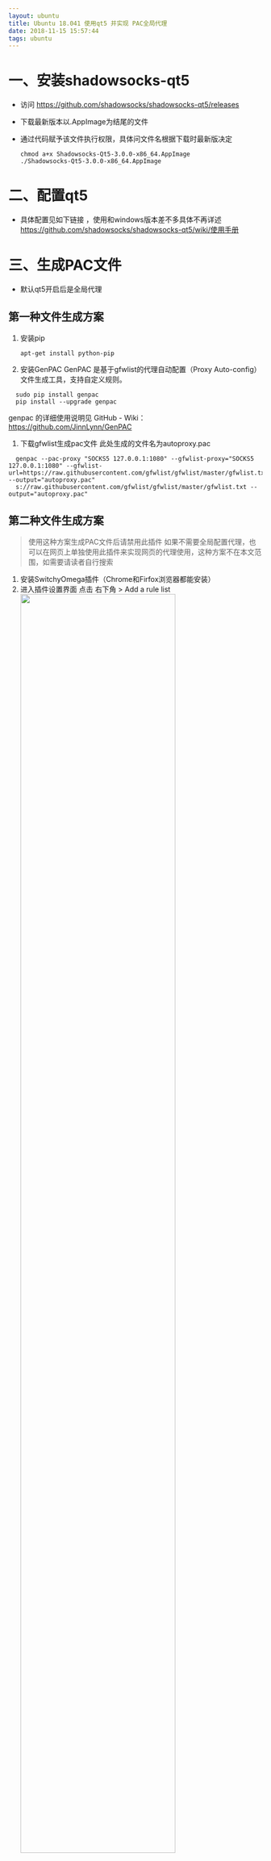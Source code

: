 ```yaml
---
layout: ubuntu
title: Ubuntu 18.041 使用qt5 并实现 PAC全局代理
date: 2018-11-15 15:57:44
tags: ubuntu
---
```


# 一、安装shadowsocks-qt5

- 访问 https://github.com/shadowsocks/shadowsocks-qt5/releases 

- 下载最新版本以.AppImage为结尾的文件

- 通过代码赋予该文件执行权限，具体问文件名根据下载时最新版决定

  ```
  chmod a+x Shadowsocks-Qt5-3.0.0-x86_64.AppImage
  ./Shadowsocks-Qt5-3.0.0-x86_64.AppImage
  ```

# 二、配置qt5

- 具体配置见如下链接 ，使用和windows版本差不多具体不再详述
  https://github.com/shadowsocks/shadowsocks-qt5/wiki/使用手册

# 三、生成PAC文件

- 默认qt5开启后是全局代理

## 第一种文件生成方案

1. 安装pip

   ```
   apt-get install python-pip
   ```

2. 安装GenPAC
   GenPAC 是基于gfwlist的代理自动配置（Proxy Auto-config）文件生成工具，支持自定义规则。

```
  sudo pip install genpac
  pip install --upgrade genpac
```

  genpac 的详细使用说明见 GitHub - Wiki：https://github.com/JinnLynn/GenPAC

1. 下载gfwlist生成pac文件 此处生成的文件名为autoproxy.pac

```
  genpac --pac-proxy "SOCKS5 127.0.0.1:1080" --gfwlist-proxy="SOCKS5 127.0.0.1:1080" --gfwlist-	url=https://raw.githubusercontent.com/gfwlist/gfwlist/master/gfwlist.txt --output="autoproxy.pac"
  s://raw.githubusercontent.com/gfwlist/gfwlist/master/gfwlist.txt --output="autoproxy.pac"
```

## 第二种文件生成方案

> 使用这种方案生成PAC文件后请禁用此插件
> 如果不需要全局配置代理，也可以在网页上单独使用此插件来实现网页的代理使用，这种方案不在本文范围，如需要请读者自行搜索

1. 安装SwitchyOmega插件（Chrome和Firfox浏览器都能安装）
2. 进入插件设置界面 点击 右下角  >  Add a rule list
   <img src="http://pd0s0lhel.bkt.clouddn.com/%E5%BE%AE%E4%BF%A1%E6%88%AA%E5%9B%BE_20181115144753.png" height="80%" width="80%" />  
3. 在 Rule List URL 位置 输入链接 
   https://raw.githubusercontent.com/gfwlist/gfwlist/master/gfwlist.txt 
     点击Download Profile Now
     <img src="http://pd0s0lhel.bkt.clouddn.com/%E5%BE%AE%E4%BF%A1%E6%88%AA%E5%9B%BE_20181115145117.png" height="80%" width="80%" />
4. 点击右上角Export PAC > 出现新网页内容如下图所示
   <img src="http://pd0s0lhel.bkt.clouddn.com/%E5%BE%AE%E4%BF%A1%E6%88%AA%E5%9B%BE_20181115150007.png" height="70%" width="70%" />
5. 将网页内容复制 本地新建一个autoproxy.pac文本

# 四、配置PAC文件

1. 上述两种方式生成的.pac文件的内容其实是一样的
2. 点击：System settings > Network > Network Proxy，选择 Method 为 Automatic，设置 Configuration URL 为 autoproxy.pac 文件的路径，点击 Apply System Wide。
   格式如：file:///home/{user}/autoproxy.pac
     <img src="http://pd0s0lhel.bkt.clouddn.com/%E5%BE%AE%E4%BF%A1%E6%88%AA%E5%9B%BE_20181115154151.png" height="50%" width="50%" />
